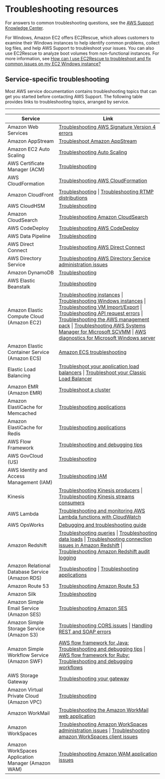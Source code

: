 # Troubleshooting resources<a name="troubleshooting"></a>

For answers to common troubleshooting questions, see the [AWS Support Knowledge Center](https://aws.amazon.com/premiumsupport/knowledge-center)\.

For Windows, Amazon EC2 offers EC2Rescue, which allows customers to examine their Windows instances to help identify common problems, collect log files, and help AWS Support to troubleshoot your issues\. You can also use EC2Rescue to analyze boot volumes from non\-functional instances\. For more information, see [How can I use EC2Rescue to troubleshoot and fix common issues on my EC2 Windows instance?](https://aws.amazon.com/premiumsupport/knowledge-center/ec2rescue-windows-troubleshoot/)

## Service\-specific troubleshooting<a name="service-troubleshooting"></a>

Most AWS service documentation contains troubleshooting topics that can get you started before contacting AWS Support\. The following table provides links to troubleshooting topics, arranged by service\.


****  

| Service | Link | 
| --- | --- | 
| Amazon Web Services | [Troubleshooting AWS Signature Version 4 errors](https://docs.aws.amazon.com/general/latest/gr/signature-v4-troubleshooting.html) | 
| Amazon AppStream | [Troubleshoot Amazon AppStream](https://docs.aws.amazon.com/appstream2/latest/developerguide/troubleshooting.html) | 
| Amazon EC2 Auto Scaling | [Troubleshooting Auto Scaling](https://docs.aws.amazon.com/autoscaling/latest/userguide/CHAP_Troubleshooting.html) | 
| AWS Certificate Manager \(ACM\) | [Troubleshooting](https://docs.aws.amazon.com/acm/latest/userguide/troubleshooting.html) | 
| AWS CloudFormation | [Troubleshooting AWS CloudFormation](https://docs.aws.amazon.com/AWSCloudFormation/latest/UserGuide/troubleshooting.html) | 
| Amazon CloudFront | [Troubleshooting](https://docs.aws.amazon.com/AmazonCloudFront/latest/DeveloperGuide/Troubleshooting.html) \| [Troubleshooting RTMP distributions](https://docs.aws.amazon.com/AmazonCloudFront/latest/DeveloperGuide/Streaming_Troubleshooting.html)  | 
| AWS CloudHSM | [Troubleshooting](https://docs.aws.amazon.com/cloudhsm/latest/userguide/cloud-hsm-troubleshooting.html) | 
| Amazon CloudSearch | [Troubleshooting Amazon CloudSearch](https://docs.aws.amazon.com/cloudsearch/latest/developerguide/troubleshooting.html) | 
| AWS CodeDeploy | [Troubleshooting AWS CodeDeploy](https://docs.aws.amazon.com/codedeploy/latest/userguide/troubleshooting.html) | 
| AWS Data Pipeline | [Troubleshooting](https://docs.aws.amazon.com/datapipeline/latest/DeveloperGuide/dp-troubleshooting.html) | 
| AWS Direct Connect | [Troubleshooting AWS Direct Connect](https://docs.aws.amazon.com/directconnect/latest/UserGuide/Troubleshooting.html) | 
| AWS Directory Service | [Troubleshooting AWS Directory Service administration issues](https://docs.aws.amazon.com/directoryservice/latest/admin-guide/admin_troubleshooting.html) | 
| Amazon DynamoDB | [Troubleshooting](https://docs.aws.amazon.com/amazondynamodb/latest/developerguide/DynamoDBPipeline.html#DataPipelineExportImport.Troubleshooting) | 
| AWS Elastic Beanstalk | [Troubleshooting](https://docs.aws.amazon.com/elasticbeanstalk/latest/dg/troubleshooting.html) | 
| Amazon Elastic Compute Cloud \(Amazon EC2\) | [Troubleshooting instances](https://docs.aws.amazon.com/AWSEC2/latest/UserGuide/ec2-instance-troubleshoot.html) \| [Troubleshooting Windows instances](https://docs.aws.amazon.com/AWSEC2/latest/WindowsGuide/troubleshooting-windows-instances.html) \| [Troubleshooting VM Import/Export](https://docs.aws.amazon.com/AWSEC2/latest/UserGuide/VMImportTroubleshooting.html) \| [Troubleshooting API request errors](https://docs.aws.amazon.com/AWSEC2/latest/UserGuide/query-api-troubleshooting.html) \| [Troubleshooting the AWS management pack](https://docs.aws.amazon.com/AWSEC2/latest/WindowsGuide/TroubleshootingAWSmp.html) \| [Troubleshooting AWS Systems Manager for Microsoft SCVMM](https://docs.aws.amazon.com/AWSEC2/latest/WindowsGuide/scvmm-troubleshoot.html) \| [AWS diagnostics for Microsoft Windows server](https://docs.aws.amazon.com/AWSEC2/latest/WindowsGuide/Windows-Server-Diagnostics.html)  | 
| Amazon Elastic Container Service \(Amazon ECS\) | [Amazon ECS troubleshooting](https://docs.aws.amazon.com/AmazonECS/latest/developerguide/troubleshooting.html) | 
| Elastic Load Balancing | [Troubleshoot your application load balancers](https://docs.aws.amazon.com/elasticloadbalancing/latest/application/load-balancer-troubleshooting.html) \| [Troubleshoot your Classic Load Balancer](https://docs.aws.amazon.com/elasticloadbalancing/latest/classic/elb-troubleshooting.html) | 
| Amazon EMR \(Amazon EMR\) | [Troubleshoot a cluster](https://docs.aws.amazon.com/emr/latest/DeveloperGuide/emr-troubleshoot.html) | 
| Amazon ElastiCache for Memcached | [Troubleshooting applications](https://docs.aws.amazon.com/AmazonElastiCache/latest/mem-ug/Troubleshooting.html) | 
| Amazon ElastiCache for Redis | [Troubleshooting applications](https://docs.aws.amazon.com/AmazonElastiCache/latest/red-ug/Troubleshooting.html) | 
| AWS Flow Framework | [Troubleshooting and debugging tips](https://docs.aws.amazon.com/amazonswf/latest/awsflowguide/troubleshooting.html) | 
| AWS GovCloud \(US\) | [Troubleshooting](https://docs.aws.amazon.com/govcloud-us/latest/UserGuide/govcloud-troubleshooting.html) | 
| AWS Identity and Access Management \(IAM\) | [Troubleshooting IAM](https://docs.aws.amazon.com/IAM/latest/UserGuide/iam-troubleshooting.html) | 
| Kinesis | [Troubleshooting Kinesis producers](https://docs.aws.amazon.com/kinesis/latest/dev/troubleshooting-producers.html) \| [Troubleshooting Kinesis streams consumers](https://docs.aws.amazon.com/kinesis/latest/dev/troubleshooting-consumers.html) | 
| AWS Lambda | [Troubleshooting and monitoring AWS Lambda functions with CloudWatch](https://docs.aws.amazon.com/lambda/latest/dg/monitoring-functions.html) | 
| AWS OpsWorks | [Debugging and troubleshooting guide](https://docs.aws.amazon.com/opsworks/latest/userguide/troubleshoot.html) | 
| Amazon Redshift | [Troubleshooting queries](https://docs.aws.amazon.com/redshift/latest/dg/queries-troubleshooting.html) \| [Troubleshooting data loads](https://docs.aws.amazon.com/redshift/latest/dg/t_Troubleshooting_load_errors.html) \| [Troubleshooting connection issues in Amazon Redshift](https://docs.aws.amazon.com/redshift/latest/mgmt/troubleshooting-connections.html) \| [Troubleshooting Amazon Redshift audit logging](https://docs.aws.amazon.com/redshift/latest/mgmt/db-auditing.html#db-auditing-failures) | 
| Amazon Relational Database Service \(Amazon RDS\) | [Troubleshooting](https://docs.aws.amazon.com/AmazonRDS/latest/UserGuide/CHAP_Troubleshooting.html) \| [Troubleshooting applications](https://docs.aws.amazon.com/AmazonRDS/latest/UserGuide/APITroubleshooting.html) | 
| Amazon Route 53  | [Troubleshooting Amazon Route 53 ](https://docs.aws.amazon.com/Route53/latest/DeveloperGuide/troubleshooting-route-53.html) | 
| Amazon Silk | [Troubleshooting](https://docs.aws.amazon.com/silk/latest/developerguide/troubleshooting.html) | 
| Amazon Simple Email Service \(Amazon SES\) | [Troubleshooting Amazon SES](https://docs.aws.amazon.com/ses/latest/DeveloperGuide/troubleshooting.html) | 
| Amazon Simple Storage Service \(Amazon S3\) | [Troubleshooting CORS issues](https://docs.aws.amazon.com/AmazonS3/latest/dev/cors-troubleshooting.html) \| [Handling REST and SOAP errors](https://docs.aws.amazon.com/AmazonS3/latest/dev/HandlingErrors.html) | 
| Amazon Simple Workflow Service \(Amazon SWF\) | [AWS flow framework for Java: Troubleshooting and debugging tips](https://docs.aws.amazon.com/amazonswf/latest/awsflowguide/troubleshooting.html) \| [AWS flow framework for Ruby: Troubleshooting and debugging workflows](https://docs.aws.amazon.com/amazonswf/latest/awsrbflowguide/programming-troubleshooting.html) | 
| AWS Storage Gateway | [Troubleshooting your gateway](https://docs.aws.amazon.com/storagegateway/latest/userguide/Troubleshooting-common.html) | 
| Amazon Virtual Private Cloud \(Amazon VPC\) | [Troubleshooting](https://docs.aws.amazon.com/vpc/latest/adminguide/Troubleshooting.html) | 
| Amazon WorkMail | [Troubleshooting the Amazon WorkMail web application](https://docs.aws.amazon.com/workmail/latest/userguide/troubleshooting.html) | 
| Amazon WorkSpaces | [Troubleshooting Amazon WorkSpaces administration issues](https://docs.aws.amazon.com/workspaces/latest/adminguide/admin_troubleshooting.html) \| [Troubleshooting amazon WorkSpaces client issues](https://docs.aws.amazon.com/workspaces/latest/adminguide/client_troubleshooting.html) | 
| Amazon WorkSpaces Application Manager \(Amazon WAM\) | [Troubleshooting Amazon WAM application issues](http://docs.aws.amazon.com/wam/latest/userguide/troubleshooting.html) | 